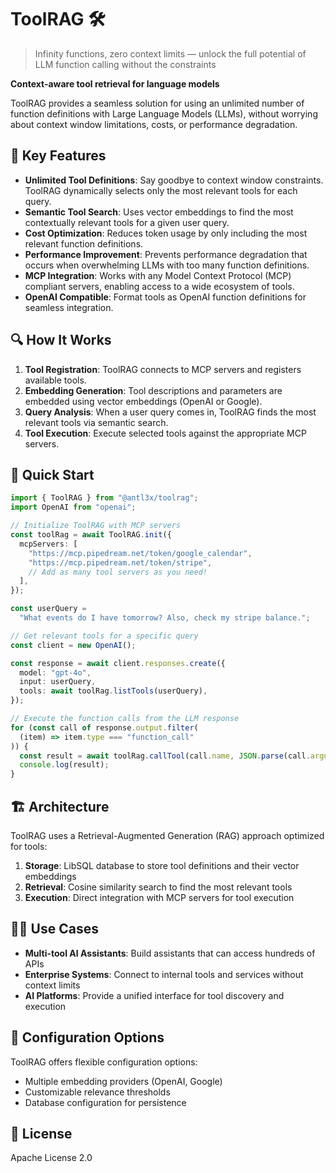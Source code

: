 # ToolRAG 🛠️

> Infinity functions, zero context limits — unlock the full potential of LLM function calling without the constraints

**Context-aware tool retrieval for language models**

ToolRAG provides a seamless solution for using an unlimited number of function definitions with Large Language Models (LLMs), without worrying about context window limitations, costs, or performance degradation.

## 🌟 Key Features

- **Unlimited Tool Definitions**: Say goodbye to context window constraints. ToolRAG dynamically selects only the most relevant tools for each query.
- **Semantic Tool Search**: Uses vector embeddings to find the most contextually relevant tools for a given user query.
- **Cost Optimization**: Reduces token usage by only including the most relevant function definitions.
- **Performance Improvement**: Prevents performance degradation that occurs when overwhelming LLMs with too many function definitions.
- **MCP Integration**: Works with any Model Context Protocol (MCP) compliant servers, enabling access to a wide ecosystem of tools.
- **OpenAI Compatible**: Format tools as OpenAI function definitions for seamless integration.

## 🔍 How It Works

1. **Tool Registration**: ToolRAG connects to MCP servers and registers available tools.
2. **Embedding Generation**: Tool descriptions and parameters are embedded using vector embeddings (OpenAI or Google).
3. **Query Analysis**: When a user query comes in, ToolRAG finds the most relevant tools via semantic search.
4. **Tool Execution**: Execute selected tools against the appropriate MCP servers.

## 🚀 Quick Start

```typescript
import { ToolRAG } from "@antl3x/toolrag";
import OpenAI from "openai";

// Initialize ToolRAG with MCP servers
const toolRag = await ToolRAG.init({
  mcpServers: [
    "https://mcp.pipedream.net/token/google_calendar",
    "https://mcp.pipedream.net/token/stripe",
    // Add as many tool servers as you need!
  ],
});

const userQuery =
  "What events do I have tomorrow? Also, check my stripe balance.";

// Get relevant tools for a specific query
const client = new OpenAI();

const response = await client.responses.create({
  model: "gpt-4o",
  input: userQuery,
  tools: await toolRag.listTools(userQuery),
});

// Execute the function calls from the LLM response
for (const call of response.output.filter(
  (item) => item.type === "function_call"
)) {
  const result = await toolRag.callTool(call.name, JSON.parse(call.arguments));
  console.log(result);
}
```

## 🏗️ Architecture

ToolRAG uses a Retrieval-Augmented Generation (RAG) approach optimized for tools:

1. **Storage**: LibSQL database to store tool definitions and their vector embeddings
2. **Retrieval**: Cosine similarity search to find the most relevant tools
3. **Execution**: Direct integration with MCP servers for tool execution

## 👨‍💻 Use Cases

- **Multi-tool AI Assistants**: Build assistants that can access hundreds of APIs
- **Enterprise Systems**: Connect to internal tools and services without context limits
- **AI Platforms**: Provide a unified interface for tool discovery and execution

## 🔧 Configuration Options

ToolRAG offers flexible configuration options:

- Multiple embedding providers (OpenAI, Google)
- Customizable relevance thresholds
- Database configuration for persistence

## 📝 License

Apache License 2.0
